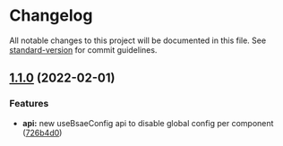 # Changelog

All notable changes to this project will be documented in this file. See [standard-version](https://github.com/conventional-changelog/standard-version) for commit guidelines.

## [1.1.0](https://github.com/wai-lin/forma-js/compare/v1.0.3...v1.1.0) (2022-02-01)


### Features

* **api:** new useBsaeConfig api to disable global config per component ([726b4d0](https://github.com/wai-lin/forma-js/commit/726b4d0a44d9d7d08aaa34df9d0e3c71ea8e9acc))
